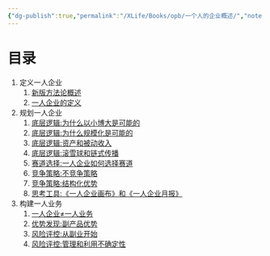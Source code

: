 ```yaml
---
{"dg-publish":true,"permalink":"/XLife/Books/opb/一个人的企业概述/","noteIcon":""}
---
```


# 目录
1.  定义一人企业
    1.  [新版方法论概述](opb-methodology-new-version-and-author.md)
    1.  [一人企业的定义](define-opb.md)
2.  规划一人企业
    1.  [底层逻辑:为什么以小博大是可能的](底层逻辑-为什么以小博大是可能的.md)
    1.  [底层逻辑:为什么规模化是可能的](底层逻辑-为什么规模化是可能的.md)
    1.  [底层逻辑:资产和被动收入](底层逻辑-资产和被动收入.md)
    1.  [底层逻辑:滚雪球和链式传播](snowballing-and-chain-propagation.md)
    1.  [赛道选择:一人企业如何选择赛道](race-track-selection-for-opb.md)
    1.  [竞争策略:不竞争策略](non-competition-strategy.md)
    1.  [竞争策略:结构化优势](structured-advantage.md)
    1.  [思考工具:《一人企业画布》和《一人企业月报》](opb-canvas-and-opb-report.md)
3.  构建一人业务
    1.   [一人企业≠一人业务](one-person-enterprise-does-not-equal-one-person-business.md)
    1.  [优势发现:副产品优势](discovery-of-by-product-advantages.md)
    1.  [风险评控:从副业开始](start-from-side-project.md)
    1.  [风险评控:管理和利用不确定性](managing-and-utilizing-uncertaint.md)